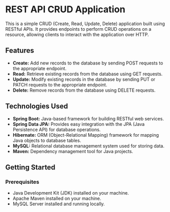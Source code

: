 <!DOCTYPE html>
<html lang="en">
<head>
  <meta charset="UTF-8">
  <meta name="viewport" content="width=device-width, initial-scale=1.0">
</head>
<body>

  <h1>REST API CRUD Application</h1>

  <p>This is a simple CRUD (Create, Read, Update, Delete) application built using RESTful APIs. It provides endpoints to perform CRUD operations on a resource, allowing clients to interact with the application over HTTP.</p>

  <h2>Features</h2>

  <ul>
    <li><strong>Create:</strong> Add new records to the database by sending POST requests to the appropriate endpoint.</li>
    <li><strong>Read:</strong> Retrieve existing records from the database using GET requests.</li>
    <li><strong>Update:</strong> Modify existing records in the database by sending PUT or PATCH requests to the appropriate endpoint.</li>
    <li><strong>Delete:</strong> Remove records from the database using DELETE requests.</li>
  </ul>

  <h2>Technologies Used</h2>

  <ul>
    <li><strong>Spring Boot:</strong> Java-based framework for building RESTful web services.</li>
    <li><strong>Spring Data JPA:</strong> Provides easy integration with the JPA (Java Persistence API) for database operations.</li>
    <li><strong>Hibernate:</strong> ORM (Object-Relational Mapping) framework for mapping Java objects to database tables.</li>
    <li><strong>MySQL:</strong> Relational database management system used for storing data.</li>
    <li><strong>Maven:</strong> Dependency management tool for Java projects.</li>
  </ul>

  <h2>Getting Started</h2>

  <h3>Prerequisites</h3>

  <ul>
    <li>Java Development Kit (JDK) installed on your machine.</li>
    <li>Apache Maven installed on your machine.</li>
    <li>MySQL Server installed and running locally.</li>
  </ul>
</body>
</html>
